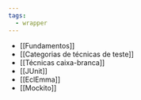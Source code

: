```yaml
---
tags:
  - wrapper
---
```

- [[Fundamentos]]
- [[Categorias de técnicas de teste]]
- [[Técnicas caixa-branca]]
- [[JUnit]]
- [[EclEmma]]
- [[Mockito]]
